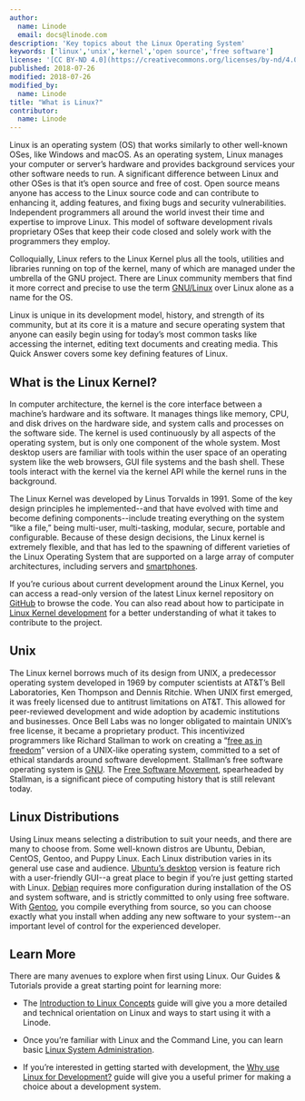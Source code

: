 ```yaml
---
author:
  name: Linode
  email: docs@linode.com
description: 'Key topics about the Linux Operating System'
keywords: ['linux','unix','kernel','open source','free software']
license: '[CC BY-ND 4.0](https://creativecommons.org/licenses/by-nd/4.0)'
published: 2018-07-26
modified: 2018-07-26
modified_by:
  name: Linode
title: "What is Linux?"
contributor:
  name: Linode
---
```


Linux is an operating system (OS) that works similarly to other well-known OSes, like Windows and macOS. As an operating system, Linux manages your computer or server’s hardware and provides background services your other software needs to run. A significant difference between Linux and other OSes is that it’s open source and free of cost. Open source means anyone has access to the Linux source code and can contribute to enhancing it, adding features, and fixing bugs and security vulnerabilities. Independent programmers all around the world invest their time and expertise to improve Linux. This model of software development rivals proprietary OSes that keep their code closed and solely work with the programmers they employ.

Colloquially, Linux refers to the Linux Kernel plus all the tools, utilities and libraries running on top of the kernel, many of which are managed under the umbrella of the GNU project. There are Linux community members that find it more correct and precise to use the term [GNU/Linux](https://www.gnu.org/gnu/linux-and-gnu.en.html) over Linux alone as a name for the OS.

Linux is unique in its development model, history, and strength of its community, but at its core it is a mature and secure operating system that anyone can easily begin using for today’s most common tasks like accessing the internet, editing text documents and creating media. This Quick Answer covers some key defining features of Linux.

## What is the Linux Kernel?

In computer architecture, the kernel is the core interface between a machine’s hardware and its software. It manages things like memory, CPU, and disk drives on the hardware side, and system calls and processes on the software side. The kernel is used continuously by all aspects of the operating system, but is only one component of the whole system. Most desktop users are familiar with tools within the user space of an operating system like the web browsers, GUI file systems and the bash shell.  These tools interact with the kernel via the kernel API while the kernel runs in the background.

The Linux Kernel was developed by Linus Torvalds in 1991. Some of the key design principles he implemented--and that have evolved with time and become defining components--include treating everything on the system “like a file,” being multi-user, multi-tasking, modular, secure, portable and configurable. Because of these design decisions, the Linux kernel is extremely flexible, and that has led to the spawning of different varieties of the Linux Operating System that are supported on a large array of computer architectures, including servers and [smartphones](https://en.wikipedia.org/wiki/Android_(operating_system)#Linux_kernel).

If you’re curious about current development around the Linux Kernel, you can access a read-only version of the latest Linux kernel repository on [GitHub](https://github.com/torvalds/linux) to browse the code. You can also read about how to participate in [Linux Kernel development](https://www.kernel.org/doc/html/v4.13/process/howto.html) for a better understanding of what it takes to contribute to the project.

## Unix

The Linux kernel borrows much of its design from UNIX, a predecessor operating system developed in 1969 by computer scientists at AT&T’s Bell Laboratories, Ken Thompson and Dennis Ritchie. When UNIX first emerged, it was freely licensed due to antitrust limitations on AT&T. This allowed for peer-reviewed development and wide adoption by academic institutions and businesses. Once Bell Labs was no longer obligated to maintain UNIX’s free license, it became a proprietary product. This incentivized programmers like Richard Stallman to work on creating a “[free as in freedom](https://www.gnu.org/philosophy/free-sw.en.html)” version of a UNIX-like operating system, committed to a set of ethical standards around software development. Stallman’s free software operating system is [GNU](https://www.gnu.org/). The [Free Software Movement](https://www.gnu.org/philosophy/free-software-intro.en.html), spearheaded by Stallman, is a significant piece of computing history that is still relevant today.

## Linux Distributions

Using Linux means selecting a distribution to suit your needs, and there are many to choose from. Some well-known distros are Ubuntu, Debian, CentOS, Gentoo, and Puppy Linux. Each Linux distribution varies in its general use case and audience. [Ubuntu’s desktop](https://www.ubuntu.com/desktop) version is feature rich with a user-friendly GUI--a great place to begin if you’re just getting started with Linux. [Debian](https://www.debian.org/) requires more configuration during installation of the OS and system software, and is strictly committed to only using free software. With [Gentoo](https://www.gentoo.org/get-started/), you compile everything from source, so you can choose exactly what you install when adding any new software to your system--an important level of control for the experienced developer.

## Learn More

There are many avenues to explore when first using Linux. Our Guides & Tutorials provide a great starting point for learning more:

-  The [Introduction to Linux Concepts](/docs/tools-reference/introduction-to-linux-concepts/) guide will give you a more detailed and technical orientation on Linux and ways to start using it with a Linode.

- Once you’re familiar with Linux and the Command Line, you can learn basic [Linux System Administration](/docs/tools-reference/linux-system-administration-basics/).

- If you’re interested in getting started with development, the [Why use Linux for Development?](/docs/quick-answers/linux-essentials/why-use-linux-for-development/) guide will give you a useful primer for making a choice about a development system.
